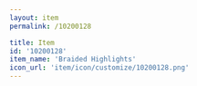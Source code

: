 ```yaml
---
layout: item
permalink: /10200128

title: Item
id: '10200128'
item_name: 'Braided Highlights'
icon_url: 'item/icon/customize/10200128.png'
---
```

